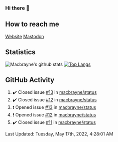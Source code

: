 ### Hi there 👋
## How to reach me
[Website](https://macbrayne.de)
[Mastodon](https://norden.social/@florentin)
<!--
Missing: Email
-->
## Statistics
![Macbrayne's github stats](https://github-readme-stats.vercel.app/api?username=macbrayne&count_private=true&show_icons=true&hide_rank=true&custom_title=macbrayne's%20GitHub%20Stats)
[![Top Langs](https://github-readme-stats.vercel.app/api/top-langs/?username=macbrayne&exclude_repo=liftron&layout=compact)](https://github.com/anuraghazra/github-readme-stats)
## GitHub Activity

<!--RECENT_ACTIVITY:start-->
1. ✔️ Closed issue [#13](https://github.com/macbrayne/status/issues/13) in [macbrayne/status](https://github.com/macbrayne/status)
2. ✔️ Closed issue [#12](https://github.com/macbrayne/status/issues/12) in [macbrayne/status](https://github.com/macbrayne/status)
3. ❗️ Opened issue [#13](https://github.com/macbrayne/status/issues/13) in [macbrayne/status](https://github.com/macbrayne/status)
4. ❗️ Opened issue [#12](https://github.com/macbrayne/status/issues/12) in [macbrayne/status](https://github.com/macbrayne/status)
5. ✔️ Closed issue [#11](https://github.com/macbrayne/status/issues/11) in [macbrayne/status](https://github.com/macbrayne/status)
<!--RECENT_ACTIVITY:end-->

<!--RECENT_ACTIVITY:last_update-->
Last Updated: Tuesday, May 17th, 2022, 4:28:01 AM
<!--RECENT_ACTIVITY:last_update_end-->


<!--
**macbrayne/macbrayne** is a ✨ _special_ ✨ repository because its `README.md` (this file) appears on your GitHub profile.

Here are some ideas to get you started:

- 🔭 I’m currently working on ...
- 🌱 I’m currently learning ...
- 👯 I’m looking to collaborate on ...
- 🤔 I’m looking for help with ...
- 💬 Ask me about ...
- 📫 How to reach me: ...
- 😄 Pronouns: ...
- ⚡ Fun fact: ...
-->
